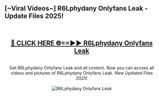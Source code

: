 <h2>[~Viral Videos~] R6Lphydany Onlyfans Leak - Update Files 2025!</h2>
<br>
<div align="center">
<h2><a href="https://betterlinks.top/A2PfLJ" rel="nofollow">🔴 CLICK HERE 🌐==►► R6Lphydany Onlyfans Leak</a></h2>
<br>
Get R6Lphydany Onlyfans Leak and all content. Now you can access all videos and pictures of R6Lphydany Onlyfans Leak. New Updated Files 2025!
<br>
<br>
<a href="https://betterlinks.top/A2PfLJ" rel="nofollow" data-target="animated-image.originalLink"><img src="https://i.ibb.co.com/WyWwxjT/player-gif2.gif" alt="R6Lphydany Onlyfans Leak" style="max-width: 100%; display: inline-block;" data-target="animated-image.originalImage"></a>
</div>
<br>
